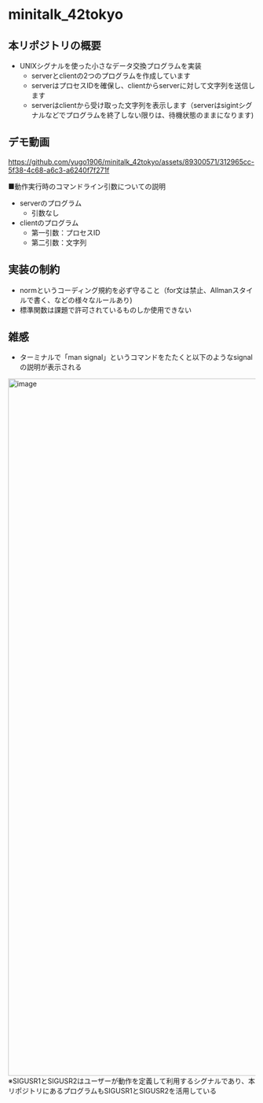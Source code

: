 # minitalk_42tokyo
## 本リポジトリの概要
- UNIXシグナルを使った小さなデータ交換プログラムを実装
  - serverとclientの2つのプログラムを作成しています
  - serverはプロセスIDを確保し、clientからserverに対して文字列を送信します
  - serverはclientから受け取った文字列を表示します（serverはsigintシグナルなどでプログラムを終了しない限りは、待機状態のままになります)

## デモ動画
https://github.com/yugo1906/minitalk_42tokyo/assets/89300571/312965cc-5f38-4c68-a6c3-a6240f7f271f

■動作実行時のコマンドライン引数についての説明
- serverのプログラム
  - 引数なし
- clientのプログラム
  - 第一引数：プロセスID
  - 第二引数：文字列

## 実装の制約
- normというコーディング規約を必ず守ること（for文は禁止、Allmanスタイルで書く、などの様々なルールあり)
- 標準関数は課題で許可されているものしか使用できない

## 雑感
- ターミナルで「man signal」というコマンドをたたくと以下のようなsignalの説明が表示される 
<img width="1417" alt="image" src="https://github.com/yugo1906/minitalk_42tokyo/assets/89300571/30a2880c-8d18-420b-a51e-752b0f27a8bd">
※SIGUSR1とSIGUSR2はユーザーが動作を定義して利用するシグナルであり、本リポジトリにあるプログラムもSIGUSR1とSIGUSR2を活用している

